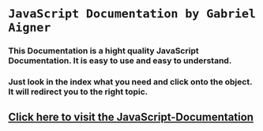 # `JavaScript Documentation by Gabriel Aigner`
### This Documentation is a  hight quality JavaScript Documentation. It is easy to use and easy to understand.
### Just look in the index what you need and click onto the object. It will redirect you to the right topic.
## [Click here to visit the JavaScript-Documentation](https://github.com/Kadukashi/JavaScript-Doku/blob/master/JavaScript-Doku.md)
